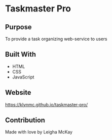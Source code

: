 # Taskmaster Pro

## Purpose
To provide a task organizing web-service to users

## Built With
* HTML
* CSS 
* JavaScript

## Website
https://klynmc.github.io/taskmaster-pro/

## Contribution
Made with love by Leigha McKay
